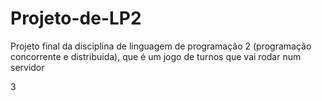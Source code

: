 # Projeto-de-LP2

Projeto final da disciplina de linguagem de programação 2 (programação concorrente e distribuida), que é um jogo de turnos que vai rodar num servidor 

3